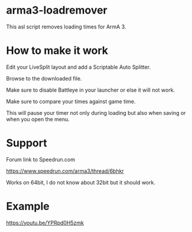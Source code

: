 # arma3-loadremover

This asl script removes loading times for ArmA 3.

# How to make it work

Edit your LiveSplit layout and add a Scriptable Auto Splitter.

Browse to the downloaded file.

Make sure to disable Battleye in your launcher or else it will not work.

Make sure to compare your times against game time.

This will pause your timer not only during loading but also when saving or when you open the menu.

# Support

Forum link to Speedrun.com 

https://www.speedrun.com/arma3/thread/6bhkr

Works on 64bit, I do not know about 32bit but it should work.

# Example

https://youtu.be/YPRpd0H5zmk
